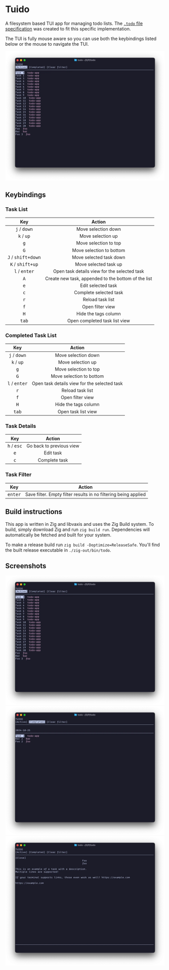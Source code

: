 # Tuido

A filesystem based TUI app for managing todo lists.
The [`.todo` file specification](./SPECIFICATION.md) was created to fit this specific implementation.

The TUI is fully mouse aware so you can use both the keybindings listed below or the mouse to navigate the TUI.

![Tuido task list at commit hash `a54d31b889781325677de1901731cd6b5e6b9aed`](./screenshots/task-list-a54d31b889781325677de1901731cd6b5e6b9aed.webp)


## Keybindings

### Task List

| Key | Action |
|:---:|:---:|
| <kbd>j</kbd> / <kbd>down</kbd> | Move selection down |
| <kbd>k</kbd> / <kbd>up</kbd> | Move selection up|
| <kbd>g</kbd> | Move selection to top |
| <kbd>G</kbd> | Move selection to bottom |
| <kbd>J</kbd> / <kbd>shift+down</kbd> | Move selected task down |
| <kbd>K</kbd> / <kbd>shift+up</kbd> | Move selected task up |
| <kbd>l</kbd> / <kbd>enter</kbd> | Open task details view for the selected task |
| <kbd>A</kbd> | Create new task, appended to the bottom of the list |
| <kbd>e</kbd> | Edit selected task |
| <kbd>c</kbd> | Complete selected task |
| <kbd>r</kbd> | Reload task list |
| <kbd>f</kbd> | Open filter view |
| <kbd>H</kbd> | Hide the tags column |
| <kbd>tab</kbd> | Open completed task list view |

### Completed Task List

| Key | Action |
|:---:|:---:|
| <kbd>j</kbd> / <kbd>down</kbd> | Move selection down |
| <kbd>k</kbd> / <kbd>up</kbd> | Move selection up|
| <kbd>g</kbd> | Move selection to top |
| <kbd>G</kbd> | Move selection to bottom |
| <kbd>l</kbd> / <kbd>enter</kbd> | Open task details view for the selected task |
| <kbd>r</kbd> | Reload task list |
| <kbd>f</kbd> | Open filter view |
| <kbd>H</kbd> | Hide the tags column |
| <kbd>tab</kbd> | Open task list view |

### Task Details

| Key | Action |
|:---:|:---:|
| <kbd>h</kbd> / <kbd>esc</kbd> | Go back to previous view |
| <kbd>e</kbd> | Edit task |
| <kbd>c</kbd> | Complete task |

### Task Filter

| Key | Action |
|:---:|:---:|
| <kbd>enter</kbd> | Save filter. Empty filter results in no filtering being applied |


## Build instructions

This app is written in Zig and libvaxis and uses the Zig Build system.
To build, simply download Zig and run `zig build run`.
Dependencies will automatically be fetched and built for your system.

To make a release build run `zig build -Doptimize=ReleaseSafe`.
You'll find the built release executable in `./zig-out/bin/todo`.

## Screenshots

![Tuido task list at commit hash `a54d31b889781325677de1901731cd6b5e6b9aed`](./screenshots/task-list-a54d31b889781325677de1901731cd6b5e6b9aed.webp)
![Tuido completed tasks at commit hash `a54d31b889781325677de1901731cd6b5e6b9aed`](./screenshots/completed-tasks-a54d31b889781325677de1901731cd6b5e6b9aed.webp)
![Tuido task details at commit hash `a54d31b889781325677de1901731cd6b5e6b9aed`](./screenshots/task-details-a54d31b889781325677de1901731cd6b5e6b9aed.webp)
